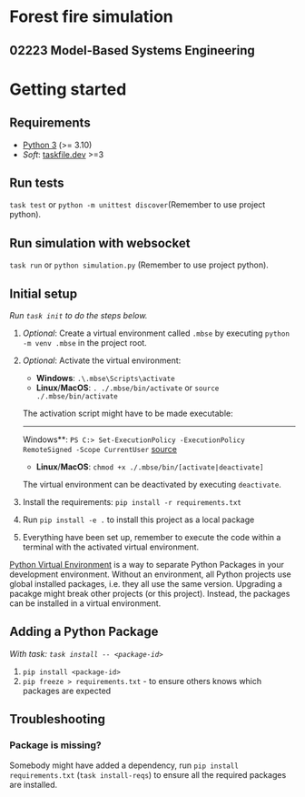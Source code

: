 # Forest fire simulation

## 02223 Model-Based Systems Engineering

# Getting started

## Requirements

* [Python 3](https://www.python.org/downloads/) (>= 3.10)
* _Soft_: [taskfile.dev](https://taskfile.dev/installation/) >=3

## Run tests
`task test` or `python -m unittest discover`(Remember to use project python).

## Run simulation with websocket
`task run` or `python simulation.py` (Remember to use project python).

## Initial setup

_Run `task init` to do the steps below._

1. _Optional_: Create a virtual environment called `.mbse` by executing `python -m venv .mbse` in the project root.
2. _Optional_: Activate the virtual environment:
    * **Windows**: `.\.mbse\Scripts\activate`
    * **Linux**/**MacOS**: `. ./.mbse/bin/activate` or `source ./.mbse/bin/activate`

   The activation script might have to be made executable:
    * **
      Windows**: `PS C:> Set-ExecutionPolicy -ExecutionPolicy RemoteSigned -Scope CurrentUser` [source](https://docs.python.org/3/library/venv.html#venv-def)
    * **Linux**/**MacOS**: `chmod +x ./.mbse/bin/[activate|deactivate]`

   The virtual environment can be deactivated by executing `deactivate`.
3. Install the requirements: `pip install -r requirements.txt`
4. Run `pip install -e .` to install this project as a local package
5. Everything have been set up, remember to execute the code within a terminal with the activated virtual environment.

[Python Virtual Environment](https://docs.python.org/3/library/venv.html) is a way to separate Python Packages in your
development environment. Without an environment, all Python projects use global installed packages, i.e. they all use
the same version. Upgrading a pacakge might break other projects (or this project). Instead, the packages can be
installed in a virtual environment.

## Adding a Python Package
_With task: `task install -- <package-id>`_
1. `pip install <package-id>`
2. `pip freeze > requirements.txt` - to ensure others knows which packages are expected

## Troubleshooting

### Package is missing?

Somebody might have added a dependency, run `pip install requirements.txt` (`task install-reqs`) to ensure all the required packages are
installed.